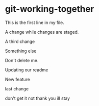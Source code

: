 # git-working-together

This is the first line in my file.

A change while changes are staged.

A third change

Something else

Don't delete me.

Updating our readme

New feature

last change

don't get it
not thank you
ill stay
